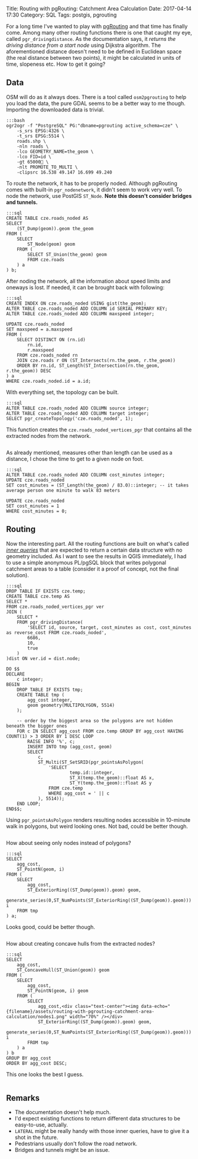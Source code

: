 Title: Routing with pgRouting: Catchment Area Calculation
Date: 2017-04-14 17:30
Category: SQL
Tags: postgis, pgrouting

For a long time I've wanted to play with [pgRouting](http://pgrouting.org/) and that time has finally come. Among many other routing functions there is one that caught my eye, called `pgr_drivingdistance`. As the documentation says, it *returns the driving distance from a start node* using Dijkstra algorithm. The aforementioned distance doesn't need to be defined in Euclidean space (the real distance between two points), it might be calculated in units of time, slopeness etc. How to get it going?

## Data

OSM will do as it always does. There is a tool called `osm2pgrouting` to help you load the data, the pure GDAL seems to be a better way to me though. Importing the downloaded data is trivial.

    :::bash
    ogr2ogr -f "PostgreSQL" PG:"dbname=pgrouting active_schema=cze" \
        -s_srs EPSG:4326 \
        -t_srs EPSG:5514 \
        roads.shp \
        -nln roads \
        -lco GEOMETRY_NAME=the_geom \
        -lco FID=id \
        -gt 65000 \
        -nlt PROMOTE_TO_MULTI \
        -clipsrc 16.538 49.147 16.699 49.240

To route the network, it has to be properly noded. Although pgRouting comes with built-in `pgr_nodenetwork`, it didn't seem to work very well. To node the network, use PostGIS `ST_Node`. **Note this doesn't consider bridges and tunnels.**

    :::sql
    CREATE TABLE cze.roads_noded AS
    SELECT
        (ST_Dump(geom)).geom the_geom
    FROM (
        SELECT
            ST_Node(geom) geom
        FROM (
            SELECT ST_Union(the_geom) geom
            FROM cze.roads
        ) a
    ) b;

After noding the network, all the information about speed limits and oneways is lost. If needed, it can be brought back with following:

    :::sql
    CREATE INDEX ON cze.roads_noded USING gist(the_geom);
    ALTER TABLE cze.roads_noded ADD COLUMN id SERIAL PRIMARY KEY;
    ALTER TABLE cze.roads_noded ADD COLUMN maxspeed integer;

    UPDATE cze.roads_noded
    SET maxspeed = a.maxspeed
    FROM (
        SELECT DISTINCT ON (rn.id)
            rn.id,
            r.maxspeed
        FROM cze.roads_noded rn
        JOIN cze.roads r ON (ST_Intersects(rn.the_geom, r.the_geom))
        ORDER BY rn.id, ST_Length(ST_Intersection(rn.the_geom, r.the_geom)) DESC
    ) a
    WHERE cze.roads_noded.id = a.id;

With everything set, the topology can be built.

    :::sql
    ALTER TABLE cze.roads_noded ADD COLUMN source integer;
    ALTER TABLE cze.roads_noded ADD COLUMN target integer;
    SELECT pgr_createTopology('cze.roads_noded', 1);

This function creates the `cze.roads_noded_vertices_pgr` that contains all the extracted nodes from the network.

<div class="text-center"><img data-echo="/posts/assets/routing-with-pgrouting-catchment-area-calculation/nodes.png" width="70%" /></div>

As already mentioned, measures other than length can be used as a distance, I chose the time to get to a given node on foot.

    :::sql
    ALTER TABLE cze.roads_noded ADD COLUMN cost_minutes integer;
    UPDATE cze.roads_noded
    SET cost_minutes = (ST_Length(the_geom) / 83.0)::integer; -- it takes average person one minute to walk 83 meters

    UPDATE cze.roads_noded
    SET cost_minutes = 1
    WHERE cost_minutes = 0;

## Routing

Now the interesting part. All the routing functions are built on what's called [*inner queries*](http://docs.pgrouting.org/2.4/en/pgRouting-concepts.html#inner-queries) that are expected to return a certain data structure with no geometry included. As I want to see the results in QGIS immediately, I had to use a simple anonymous PL/pgSQL block that writes polygonal catchment areas to a table (consider it a proof of concept, not the final solution).

    :::sql
    DROP TABLE IF EXISTS cze.temp;
    CREATE TABLE cze.temp AS
    SELECT *
    FROM cze.roads_noded_vertices_pgr ver
    JOIN (
        SELECT *
        FROM pgr_drivingDistance(
            'SELECT id, source, target, cost_minutes as cost, cost_minutes as reverse_cost FROM cze.roads_noded',
            6686,
            10,
            true
        )
    )dist ON ver.id = dist.node;

    DO $$
    DECLARE
        c integer;
    BEGIN
        DROP TABLE IF EXISTS tmp;
        CREATE TABLE tmp (
            agg_cost integer,
            geom geometry(MULTIPOLYGON, 5514)
        );

        -- order by the biggest area so the polygons are not hidden beneath the bigger ones
        FOR c IN SELECT agg_cost FROM cze.temp GROUP BY agg_cost HAVING COUNT(1) > 3 ORDER BY 1 DESC LOOP
            RAISE INFO '%', c;
            INSERT INTO tmp (agg_cost, geom)
            SELECT
                c,
                ST_Multi(ST_SetSRID(pgr_pointsAsPolygon(
                    'SELECT
                            temp.id::integer,
                            ST_X(temp.the_geom)::float AS x,
                            ST_Y(temp.the_geom)::float AS y
                    FROM cze.temp
                    WHERE agg_cost = ' || c
                ), 5514));
        END LOOP;
    END$$;

Using `pgr_pointsAsPolygon` renders resulting nodes accessible in 10-minute walk in polygons, but weird looking ones. Not bad, could be better though.

<div class="text-center"><img data-echo="{filename}/assets/routing-with-pgrouting-catchment-area-calculation/area1.png" width="70%" /></div>

How about seeing only nodes instead of polygons?

    :::sql
    SELECT
        agg_cost,
        ST_PointN(geom, i)
    FROM (
        SELECT
            agg_cost,
            ST_ExteriorRing((ST_Dump(geom)).geom) geom,
            generate_series(0,ST_NumPoints(ST_ExteriorRing((ST_Dump(geom)).geom))) i
        FROM tmp
    ) a;

Looks good, could be better though.

<div class="text-center"><img data-echo="{filename}/assets/routing-with-pgrouting-catchment-area-calculation/nodes1.png" width="70%" /></div>

How about creating concave hulls from the extracted nodes?

    :::sql
    SELECT
        agg_cost,
        ST_ConcaveHull(ST_Union(geom)) geom
    FROM (
        SELECT
            agg_cost,
            ST_PointN(geom, i) geom
        FROM (
            SELECT
                agg_cost,<div class="text-center"><img data-echo="{filename}/assets/routing-with-pgrouting-catchment-area-calculation/nodes1.png" width="70%" /></div>
                ST_ExteriorRing((ST_Dump(geom)).geom) geom,
                generate_series(0,ST_NumPoints(ST_ExteriorRing((ST_Dump(geom)).geom))) i
            FROM tmp
        ) a
    ) b
    GROUP BY agg_cost
    ORDER BY agg_cost DESC;

This one looks the best I guess.

<div class="text-center"><img data-echo="{filename}/assets/routing-with-pgrouting-catchment-area-calculation/area2.png" width="70%" /></div>

## Remarks

* The documentation doesn't help much.
* I'd expect existing functions to return different data structures to be easy-to-use, actually.
* `LATERAL` might be really handy with those inner queries, have to give it a shot in the future.
* Pedestrians usually don't follow the road network.
* Bridges and tunnels might be an issue.

